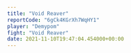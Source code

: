 ```yaml
---
title: "Void Reaver"
reportCode: "6gCk4KGrXh7WqHY1"
player: "Demypom"
fight: "Void Reaver"
date: 2021-11-10T19:47:04.454000+00:00
---
```

